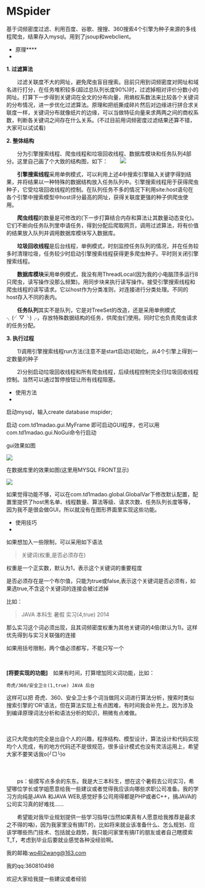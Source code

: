 MSpider
==========
基于词频密度过滤、利用百度、谷歌、搜搜、360搜索4个引擎为种子来源的多线程爬虫，结果存入mysql。用到了jsoup和webclient。

- 原理****
-
**1. 过滤算法**

　　过滤关联度不大的网址，避免爬虫盲目搜索。目前只用到词频密度对网址和域名进行打分，在任务堆积较多(超过总队列长度90%)时，过滤掉相对评价分数小的网址。打算下一步得到关键词在全文的分布向量，用熵权系数法来比较各个关键词的分布情况，进一步优化过滤算法。原理和把纸撕成碎片然后对边缘进行拼合求关联度一样，关键词分布就像纸片的边缘，可以当做特征向量来求两两之间的商权系数，判断各关键词之间存在什么关系。(不过目前用词频密度过滤结果还算不错，大家可以试试看)


**2. 整体结构**

　　分为引擎搜索线程、爬虫线程和垃圾回收线程、数据库模块和任务队列4部分。这里自己画了个大致的结构图，如下：
　　![](https://raw.githubusercontent.com/wo4li2wang/MSpider/master/pic/pic2.jpg)


　　**引擎搜索线程**采用单例模式，可以利用上述4中搜索引擎输入关键字得到结果，并将结果以一种特殊的数据结构放入任务队列中。引擎搜索线程用于获得爬虫种子，它受垃圾回收线程的控制。在队列任务不多的情况下利用site:host语句在各个引擎中搜索模型中host评分最高的网址，获得关联度更强的种子供爬虫使用。

　　**爬虫线程**的数量是可修改的(下一步打算结合内存和算法让其数量动态变化)。它们不断向任务队列里申请任务，得到分配后爬取网页，调用过滤算法，将有价值的结果放入队列并调用数据库模块写入数据库。

　　**垃圾回收线程**是后台线程，单例模式，时刻监控任务队列的情况，并在任务较多时清理垃圾，任务较少时启动引擎搜索线程获得更多爬虫种子。平时则关闭引擎搜索线程。

　　**数据库模块**采用单例模式，我没有用ThreadLocal(因为我的小电脑顶多运行8只爬虫，读写操作没那么频繁)。用同步块来执行读写操作。接受引擎搜索线程和爬虫线程的读写请求。它以host作为分类准则，对连接进行分类处理。不同的host存入不同的表内。

　　**任务队列**其实不是队列，它是对TreeSet的改造，还是采用单例模式╮(╯▽╰)╭，存放特殊数据结构的任务，供爬虫们使用。同时它也负责爬虫请求的任务分配。


**3. 执行过程**

　　1)调用引擎搜索线程run方法(注意不是start启动)初始化，从4个引擎上得到一定数量的种子

　　2)分别启动垃圾回收线程和所有爬虫线程，后续线程控制完全归垃圾回收线程控制。当然可以通过暂停按钮让所有线程阻塞。

 
 
- 使用方法
-
启动mysql，输入create database mspider;

启动 com.td1madao.gui.MyFrame 即可启动GUI程序，也可以用
com.td1madao.gui.NoGui命令行启动

gui效果如图

![](https://raw.githubusercontent.com/wo4li2wang/MSpider/master/pic/pic.jpg)

在数据库里的效果如图(这里用MYSQL FRONT显示)

![](https://raw.githubusercontent.com/wo4li2wang/MSpider/master/pic/pic3.jpg)


如果觉得功能不够，可以在com.td1madao.global.GlobalVar下修改默认配置，配置里提供了host黑名单、线程数量、算法等级、请求次数、任务队列长度等等，因为我不是很会做GUI，所以就没有在图形界面里实现这些功能。

- 使用技巧
-
如果想加入一些限制，可以采用如下语法

	
> 关键词(权重,是否必须存在)

权重是一个正实数，默认为1，表示这个关键词的重要程度

是否必须存在是一个布尔值，只能为true或false,表示这个关键词是否必须有，如果选true,不含这个关键词的连接会被过滤掉

比如：

	
> JAVA 本科生 暑假 实习(4,true) 2014

那么实习这个词必须出现，且其词频密度权重为其他关键词的4倍(默认为1)。这样优先得到与实习关联强的连接

如果用括号限制，两个值必须都写，不能只写一个

<br>

**[将要实现的功能]**　如果有时间，打算增加同义词功能，比如：
	
	奇虎/360/安全卫士(1,true) JAVA 后台

这样可以把 奇虎、360、安全卫士多个词当做同义词进行算法分析，搜索时类似搜索引擎的'OR'语法，但在算法实现上有点困难，有时间我会补充上。因为涉及到编译原理词法分析和语法分析的知识，稍微有点难做。


<br /><br />这只大爬虫的完全是出自个人的兴趣，程序结构、模型设计，算法设计和代码实现均个人完成，有的地方代码还不是很规范，很多设计模式也没有灵活运用上，希望大家不要笑话我o(╯□╰)o<br /><br /><br /><br />
　　ps：偷摸写点多余的东东。我是大三本科生，想在这个暑假去公司实习，希望哪位学长或学姐愿意给我一些建议或者觉得我应该向哪些求职公司准备。我的学习方向纯是JAVA 和JAVA WEB,感觉好多公司用得都是PHP或者C++，搞JAVA的公司实习真的好难找……


　　希望能对我毕业规划提供一些学习指导(当然如果真有人愿意给我推荐是最求之不得的咯)，因为我家里没有搞IT的，比如将来就业该准备什么、怎么规划、应该学哪些热门技术、包括就业趋势，我只能问家里有搞IT的朋友或者自己瞎摸索T_T，考虑到毕业后要就业感觉各种没经验啊。

我的邮箱:wo4li2wang@163.com

我的qq:360810498

欢迎大家给我提一些建议或者经验
